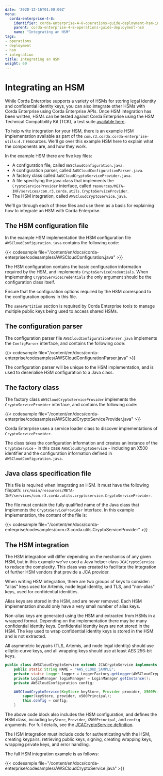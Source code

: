 ```yaml
---
date: '2020-12-16T01:00:00Z'
menu:
  corda-enterprise-4-8:
    identifier: corda-enterprise-4-8-operations-guide-deployment-hsm-integration
    parent: corda-enterprise-4-8-operations-guide-deployment-hsm
    name: "Integrating an HSM"
tags:
- operations
- deployment
- hsm
- integration
title: Integrating an HSM
weight: 60
---
```


# Integrating an HSM

While Corda Enterprise supports a variety of HSMs for storing legal identity and confidential identity keys, you can also integrate other HSMs with Corda Enterprise using Corda Enterprise APIs. Once HSM integration has been written, HSMs can be tested against Corda Enterprise using the HSM Technical Compatibility Kit (TCK), a test suite [available here](hsm-integration-tck.md/).

To help write integration for your HSM, there is an example HSM implementation available as part of the `com.r3.corda:corda-enterprise-utils:4.7` resources. We'll go over this example HSM here to explain what the components are, and how they work.

In the example HSM there are five key files:

  - A configuration file, called `AWSCloudConfiguration.java`.
  - A configuration parser, called `AWSCloudConfigurationParser.java`.
  - A factory class called `AWSCloudCryptoServiceProvider.java`.
  - A file specifying the java class that implements the `CryptoServiceProvider` interface, called `resources/META-INF/services/com.r3.corda.utils.CryptoServiceProvider`.
  - The HSM integration, called `AWSCloudCryptoService.java`.


We'll go through each of these files and use them as a basis for explaining how to integrate an HSM with Corda Enterprise.

## The HSM configuration file

In the example HSM implementation the HSM configuration file `AWSCloudConfiguration.java` contains the following code:

{{< codesample file="/content/en/docs/corda-enterprise/codesamples/AWSCloudConfiguration.java" >}}

The HSM configuration contains the basic configuration information required by the HSM, and implements `CryptoServiceCredentials`. When implementing `CryptoServiceCredentials` the only argument should be the configuration class itself.

Ensure that the configuration options required by the HSM correspond to the configuration options in this file.

The `samePartition` section is required by Corda Enterprise tools to manage multiple public keys being used to access shared HSMs.

## The configuration parser

The configuration parser file `AWSCloudConfigurationParser.java` implements the `ConfigParser` interface, and contains the following code:

{{< codesample file="/content/en/docs/corda-enterprise/codesamples/AWSCloudConfigurationParser.java" >}}

The configuration parser will be unique to the HSM implementation, and is used to deserialise HSM configuration to a Java class.

## The factory class

The factory class `AWSCloudCryptoServiceProvider` implements the `CryptoServiceProvider` interface, and contains the following code:

{{< codesample file="/content/en/docs/corda-enterprise/codesamples/AWSCloudCryptoServiceProvider.java" >}}

Corda Enterprise uses a service loader class to discover implementations of `CryptoServiceProvider`.

The class takes the configuration information and creates an instance of the `CryptoService` - in this case `AWSCloudCryptoService` - including an X500 identifier and the configuration information defined in `AWSCloudConfiguration.java`.

## Java class specification file

This file is required when integrating an HSM. It must have the following filepath: `src/main/resources/META-INF/services/com.r3.corda.utils.cryptoservice.CryptoServiceProvider`.

The file must contain the fully qualified name of the Java class that implements the `CryptoServiceProvider` interface. In this example implementation, the content of the file is:

{{< codesample file="/content/en/docs/corda-enterprise/codesamples/com.r3.corda.utils.CryptoServiceProvider" >}}

## The HSM integration

The HSM integration will differ depending on the mechanics of any given HSM, but in this example we've used a Java helper class `JCACryptoService` to reduce the complexity. This class was created to facilitate the integration of further HSM vendors that provide a JCA provider.

When writing HSM integration, there are two groups of keys to consider: "alias" keys used for Artemis, node legal identity, and TLS, and "non-alias" keys, used for confidential identities.

Alias keys are stored in the HSM, and are never removed. Each HSM implementation should only have a very small number of alias keys.

Non-alias keys are generated using the HSM and extracted from HSMs in a wrapped format. Depending on the implementation there may be many confidential identity keys. Confidential identity keys are not stored in the HSM. The key used to wrap confidential identity keys is stored in the HSM and is not extracted.

All asymmetric keypairs (TLS, Artemis, and node legal identity) should use elliptic-curve keys, and all wrapping keys should use at least AES 256-bit keys.

```java
public class AWSCloudCryptoService extends JCACryptoService implements CryptoServiceAdmin {
    public static String NAME = "AWS_CLOUD_SAMPLE";
    private static Logger logger = LoggerFactory.getLogger(AWSCloudCryptoService.class);
    private LoginManager loginManager = LoginManager.getInstance();
    private AWSCloudConfiguration config;

    AWSCloudCryptoService(KeyStore keyStore, Provider provider, X500Principal x500Principal, AWSCloudConfiguration config) {
        super(keyStore, provider, x500Principal);
        this.config = config;
    }
```

The above code block also includes the HSM configuration, and defines the HSM class, including `keyStore`, `Provider`, `X500Principal`, and `config` arguments. For full details, see the [JCACryptoService definition](../../../codesamples/JCACryptoService.kt).

The HSM integration must include code for authenticating with the HSM, creating keypairs, retrieving public keys, signing, creating wrapping keys, wrapping private keys, and error handling.

The full HSM integration example is as follows:

{{< codesample file="/content/en/docs/corda-enterprise/codesamples/AWSCloudCryptoService.java" >}}
